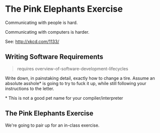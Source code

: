 # The Pink Elephants Exercise

Communicating with people is hard.

Communicating with computers is harder.

See: http://xkcd.com/1133/

## Writing Software Requirements
> requires overview-of-software-development-lifecycles

Write down, in painstaking detail, exactly how to change a tire.
Assume an absolute asshole\* is going to try to fuck it up, while still following your instructions to the letter.

\* This is not a good pet name for your compiler/interpreter

## The Pink Elephants Exercise

We're going to pair up for an in-class exercise.

<!-- Instrucor Note: The concept here is that we pair the students up.  One half of each pair is asked to leave the room for ten minutes.   The remaining half helps you find a simple random picture on the internet.  They are tasked with writing down/remembering as much as they can about the picture in 5 minutes. Put "how-to-draw-an-owl.jpg" up full screen on the projector. The rest of the class is asked to return, and told to draw the picture by asking their colleague for information and details.  The colleague can't tell them exactly what the picture is, or how to find it on the internet.  At the end, everyone shares their drawings. This illustrates the difficulties of software requirements in a fun way. -->
